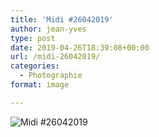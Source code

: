 ```yaml
---
title: 'Midi #26042019'
author: jean-yves
type: post
date: 2019-04-26T18:39:08+00:00
url: /midi-26042019/
categories:
  - Photographie
format: image

---
```

![Midi #26042019](./img_0102.jpg)